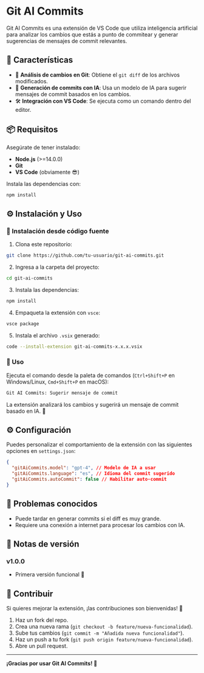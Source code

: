 # Git AI Commits

Git AI Commits es una extensión de VS Code que utiliza inteligencia artificial para analizar los cambios que estás a punto de commitear y generar sugerencias de mensajes de commit relevantes.

## 🚀 Características

- 📜 **Análisis de cambios en Git**: Obtiene el `git diff` de los archivos modificados.
- 🤖 **Generación de commits con IA**: Usa un modelo de IA para sugerir mensajes de commit basados en los cambios.
- 🛠 **Integración con VS Code**: Se ejecuta como un comando dentro del editor.

## 📦 Requisitos

Asegúrate de tener instalado:

- **Node.js** (>=14.0.0)
- **Git**
- **VS Code** (obviamente 😎)

Instala las dependencias con:
```sh
npm install
```

## ⚙️ Instalación y Uso

### 🔹 Instalación desde código fuente

1. Clona este repositorio:
```sh
git clone https://github.com/tu-usuario/git-ai-commits.git
```
2. Ingresa a la carpeta del proyecto:
```sh
cd git-ai-commits
```
3. Instala las dependencias:
```sh
npm install
```
4. Empaqueta la extensión con `vsce`:
```sh
vsce package
```
5. Instala el archivo `.vsix` generado:
```sh
code --install-extension git-ai-commits-x.x.x.vsix
```

### 🔹 Uso

Ejecuta el comando desde la paleta de comandos (`Ctrl+Shift+P` en Windows/Linux, `Cmd+Shift+P` en macOS):

```sh
Git AI Commits: Sugerir mensaje de commit
```

La extensión analizará los cambios y sugerirá un mensaje de commit basado en IA. 🚀

## ⚙️ Configuración

Puedes personalizar el comportamiento de la extensión con las siguientes opciones en `settings.json`:
```json
{
  "gitAiCommits.model": "gpt-4", // Modelo de IA a usar
  "gitAiCommits.language": "es", // Idioma del commit sugerido
  "gitAiCommits.autoCommit": false // Habilitar auto-commit
}
```

## 🐞 Problemas conocidos

- Puede tardar en generar commits si el diff es muy grande.
- Requiere una conexión a internet para procesar los cambios con IA.

## 📜 Notas de versión

### v1.0.0
- Primera versión funcional 🎉

## 📝 Contribuir

Si quieres mejorar la extensión, ¡las contribuciones son bienvenidas! 🤗

1. Haz un fork del repo.
2. Crea una nueva rama (`git checkout -b feature/nueva-funcionalidad`).
3. Sube tus cambios (`git commit -m "Añadida nueva funcionalidad"`).
4. Haz un push a tu fork (`git push origin feature/nueva-funcionalidad`).
5. Abre un pull request.

---

**¡Gracias por usar Git AI Commits! 🚀**